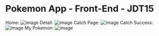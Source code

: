 # Pokemon App - Front-End - JDT15
Home: ![image](https://github.com/user-attachments/assets/5c0ba383-5f17-43f0-99d3-5482f47e90b2)
Detail: ![image](https://github.com/user-attachments/assets/c25f695a-ff34-4fed-b7a2-9712bf765fd6)
Catch Page: ![image](https://github.com/user-attachments/assets/59805379-fec8-4648-a260-45acdc764a62)
Catch Success: ![image](https://github.com/user-attachments/assets/8e307eeb-20d2-4c98-9351-f89b5d7ac8e4)
My Pokemon: ![image](https://github.com/user-attachments/assets/46a09c8d-3d3e-4b91-886e-c4e6ff5b2f90)
